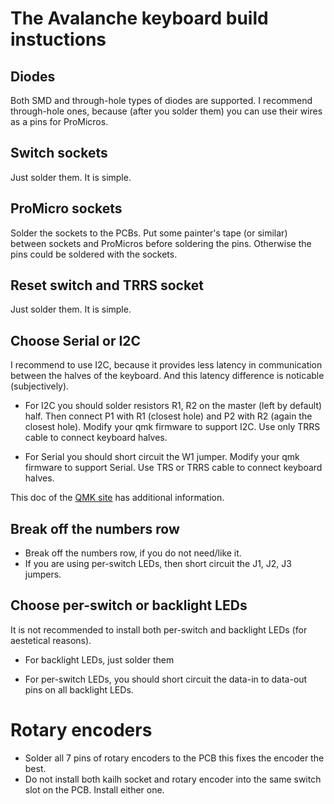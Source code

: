 # The Avalanche keyboard build instuctions


## Diodes

Both SMD and through-hole types of diodes are supported. I recommend through-hole ones, because (after you solder them)
you can use their wires as a pins for ProMicros.


## Switch sockets

Just solder them. It is simple.


## ProMicro sockets

Solder the sockets to the PCBs. Put some painter's tape (or similar) between sockets and ProMicros before soldering the pins.
Otherwise the pins could be soldered with the sockets.


## Reset switch and TRRS socket

Just solder them. It is simple.


## Choose Serial or I2C
I recommend to use I2C, because it provides less latency in communication between the halves of the
keyboard. And this latency difference is noticable (subjectively).

* For I2C you should solder resistors R1, R2 on the master (left by default) half.
  Then connect P1 with R1 (closest hole) and P2 with R2 (again the closest hole).
  Modify your qmk firmware to support I2C.
  Use only TRRS cable to connect keyboard halves.

* For Serial you should short circuit the W1 jumper. Modify your qmk firmware to support Serial.
  Use TRS or TRRS cable to connect keyboard halves.

This doc of the [QMK site](https://beta.docs.qmk.fm/using-qmk/hardware-features/feature_split_keyboard) has
additional information.


## Break off the numbers row

* Break off the numbers row, if you do not need/like it.
* If you are using per-switch LEDs, then short circuit the J1, J2, J3 jumpers.


## Choose per-switch or backlight LEDs
It is not recommended to install both per-switch and backlight LEDs (for aestetical reasons).

* For backlight LEDs, just solder them

* For per-switch LEDs, you should short circuit the data-in to data-out pins on all backlight LEDs.


# Rotary encoders

* Solder all 7 pins of rotary encoders to the PCB this fixes the encoder the best.
* Do not install both kailh socket and rotary encoder into the same switch slot on the PCB. Install either one.